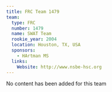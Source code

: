 ```yaml
---
title: FRC Team 1479
team:
  type: FRC
  number: 1479
  name: SWAT Team
  rookie_year: 2004
  location: Houston, TX, USA
  sponsors:
    - HArtman MS
  links:
    Website: http://www.nsbe-hsc.org
---
```

No content has been added for this team